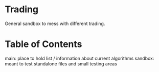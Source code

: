 # Trading
General sandbox to mess with different trading. 
                
# Table of Contents
main:       place to hold list / information about current algorithms
sandbox:    meant to test standalone files and small testing areas

